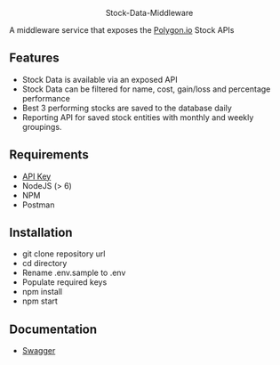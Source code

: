   <p align="center">
    Stock-Data-Middleware
    <br>
    <p>A middleware service that exposes the <a href="http://polygon.io/">Polygon.io</a> Stock APIs</p>
  </p>
</p>

## Features

- Stock Data is available via an exposed API
- Stock Data can be filtered for name, cost, gain/loss and percentage performance
- Best 3 performing stocks are saved to the database daily
- Reporting API for saved stock entities with monthly and weekly groupings.

## Requirements

- [API Key](http://api.polygon.io)
- NodeJS (> 6)
- NPM
- Postman

## Installation

- git clone repository url
- cd directory
- Rename .env.sample to .env
- Populate required keys
- npm install
- npm start

## Documentation

- [Swagger](#)
